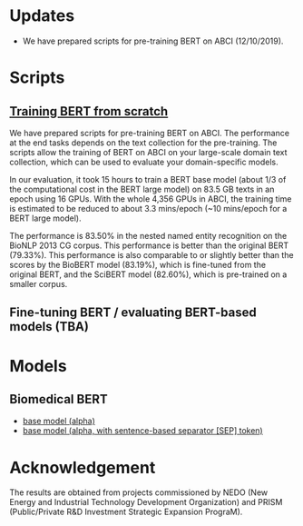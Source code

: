 # Updates

- We have prepared scripts for pre-training BERT on ABCI (12/10/2019).

# Scripts

## [Training BERT from scratch](https://github.com/aistairc/kirt_bert_on_abci)

We have prepared scripts for pre-training BERT on ABCI. The performance at the end tasks depends on the text collection for the pre-training. The scripts allow the training of BERT on ABCI on your large-scale domain text collection, which can be used to evaluate your domain-specific models. 

In our evaluation, it took 15 hours to train a BERT base model (about 1/3 of the computational cost in the BERT large model) on 83.5 GB texts in an epoch using 16 GPUs. With the whole 4,356 GPUs in ABCI, the training time is estimated to be reduced to about 3.3 mins/epoch (~10 mins/epoch for a BERT large model). 

The performance is 83.50% in the nested named entity recognition on the BioNLP 2013 CG corpus. This performance is better than the original BERT (79.33%). This performance is also comparable to or slightly better than the scores by the BioBERT model (83.19%), which is fine-tuned from the original BERT, and the SciBERT model (82.60%), which is pre-trained on a smaller corpus.

## Fine-tuning BERT / evaluating BERT-based models (TBA)

# Models

## Biomedical BERT
- [base model (alpha)](https://data.airc.aist.go.jp/abci_bert/abci_bio_bert_base_alpha.zip)
- [base model (alpha, with sentence-based separator [SEP] token)](https://data.airc.aist.go.jp/abci_bert/abci_bio_bert_base_sep_alpha.zip)

# Acknowledgement

The results are obtained from projects commissioned by NEDO (New Energy and Industrial Technology Development Organization) and PRISM (Public/Private R&D Investment Strategic Expansion PrograM).
